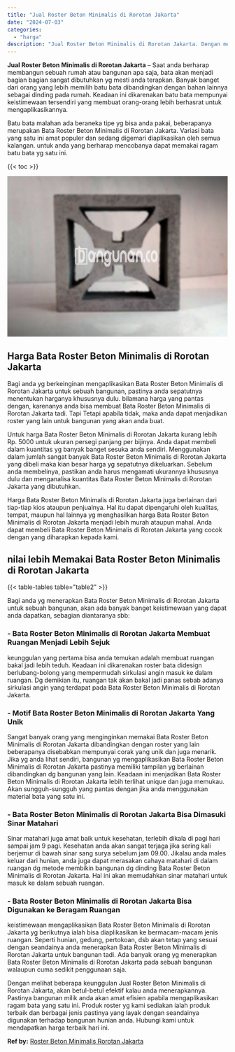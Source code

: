 ```yaml
---
title: "Jual Roster Beton Minimalis di Rorotan Jakarta"
date: "2024-07-03"
categories: 
  - "harga"
description: "Jual Roster Beton Minimalis di Rorotan Jakarta. Dengan melihat beberapa keunggulan Jual Roster Beton Minimalis di Rorotan Jakarta, akan betul-betul efektif k..."
---
```


**Jual Roster Beton Minimalis di Rorotan Jakarta** – Saat anda berharap membangun sebuah rumah atau bangunan apa saja, bata akan menjadi bagian bagian sangat dibutuhkan yg mesti anda terapkan. Banyak banget dari orang yang lebih memilih batu bata dibandingkan dengan bahan lainnya sebagai dinding pada rumah. Keadaan ini dikarenakan batu bata mempunyai keistimewaan tersendiri yang membuat orang-orang lebih berhasrat untuk mengaplikasikannya.

Batu bata malahan ada beraneka tipe yg bisa anda pakai, beberapanya merupakan Bata Roster Beton Minimalis di Rorotan Jakarta. Variasi bata yang satu ini amat populer dan sedang digemari diaplikasikan oleh semua kalangan. untuk anda yang berharap mencobanya dapat memakai ragam batu bata yg satu ini.

{{< toc >}}

![Jual Roster Beton Minimalis di Rorotan Jakarta](/images/bata-roster-minimalis-26.png)

## Harga Bata Roster Beton Minimalis di Rorotan Jakarta

Bagi anda yg berkeinginan mengaplikasikan Bata Roster Beton Minimalis di Rorotan Jakarta untuk sebuah bangunan, pastinya anda sepatutnya menentukan harganya khususnya dulu. bilamana harga yang pantas dengan, karenanya anda bisa membuat Bata Roster Beton Minimalis di Rorotan Jakarta tadi. Tapi Tetapi apabila tidak, maka anda dapat menjadikan roster yang lain untuk bangunan yang akan anda buat.

Untuk harga Bata Roster Beton Minimalis di Rorotan Jakarta kurang lebih Rp. 5000 untuk ukuran persegi panjang per bijinya. Anda dapat membeli dalam kuantitas yg banyak banget sesuka anda sendiri. Menggunakan dalam jumlah sangat banyak Bata Roster Beton Minimalis di Rorotan Jakarta yang dibeli maka kian besar harga yg sepatutnya dikeluarkan. Sebelum anda membelinya, pastikan anda harus mengamati ukurannya khususnya dulu dan menganalisa kuantitas Bata Roster Beton Minimalis di Rorotan Jakarta yang dibutuhkan.

Harga Bata Roster Beton Minimalis di Rorotan Jakarta juga berlainan dari tiap-tiap kios ataupun penjualnya. Hal itu dapat dipengaruhi oleh kualitas, tempat, maupun hal lainnya yg menghasilkan harga Bata Roster Beton Minimalis di Rorotan Jakarta menjadi lebih murah ataupun mahal. Anda dapat membeli Bata Roster Beton Minimalis di Rorotan Jakarta yang cocok dengan yang diharapkan kepada kami.

## nilai lebih Memakai Bata Roster Beton Minimalis di Rorotan Jakarta

{{< table-tables table="table2" >}}

Bagi anda yg menerapkan Bata Roster Beton Minimalis di Rorotan Jakarta untuk sebuah bangunan, akan ada banyak banget keistimewaan yang dapat anda dapatkan, sebagian diantaranya sbb:

### \- Bata Roster Beton Minimalis di Rorotan Jakarta Membuat Ruangan Menjadi Lebih Sejuk

keunggulan yang pertama bisa anda temukan adalah membuat ruangan bakal jadi lebih teduh. Keadaan ini dikarenakan roster bata didesign berlubang-bolong yang mempermudah sirkulasi angin masuk ke dalam ruangan. Dg demikian itu, ruangan tak akan bakal jadi panas sebab adanya sirkulasi angin yang terdapat pada Bata Roster Beton Minimalis di Rorotan Jakarta.

### \- Motif Bata Roster Beton Minimalis di Rorotan Jakarta Yang Unik

Sangat banyak orang yang menginginkan memakai Bata Roster Beton Minimalis di Rorotan Jakarta dibandingkan dengan roster yang lain beberapanya disebabkan mempunyai corak yang unik dan juga menarik. Jika yg anda lihat sendiri, bangunan yg mengaplikasikan Bata Roster Beton Minimalis di Rorotan Jakarta pastinya memiliki tampilan yg berlainan dibandingkan dg bangunan yang lain. Keadaan ini menjadikan Bata Roster Beton Minimalis di Rorotan Jakarta lebih terlihat unique dan juga memukau. Akan sungguh-sungguh yang pantas dengan jika anda menggunakan material bata yang satu ini.

### \- Bata Roster Beton Minimalis di Rorotan Jakarta Bisa Dimasuki Sinar Matahari

Sinar matahari juga amat baik untuk kesehatan, terlebih dikala di pagi hari sampai jam 9 pagi. Kesehatan anda akan sangat terjaga jika sering kali berjemur di bawah sinar sang surya sebelum jam 09.00. Jikalau anda males keluar dari hunian, anda juga dapat merasakan cahaya matahari di dalam ruangan dg metode membikin bangunan dg dinding Bata Roster Beton Minimalis di Rorotan Jakarta. Hal ini akan memudahkan sinar matahari untuk masuk ke dalam sebuah ruangan.

### \- Bata Roster Beton Minimalis di Rorotan Jakarta Bisa Digunakan ke Beragam Ruangan

keistimewaan mengaplikasikan Bata Roster Beton Minimalis di Rorotan Jakarta yg berikutnya ialah bisa diaplikasikan ke bermacam-macam jenis ruangan. Seperti hunian, gedung, pertokoan, dsb akan tetap yang sesuai dengan seandainya anda menerapkan Bata Roster Beton Minimalis di Rorotan Jakarta untuk bangunan tadi. Ada banyak orang yg menerapkan Bata Roster Beton Minimalis di Rorotan Jakarta pada sebuah bangunan walaupun cuma sedikit penggunaan saja.

Dengan melihat beberapa keunggulan Jual Roster Beton Minimalis di Rorotan Jakarta, akan betul-betul efektif kalau anda menerapkannya. Pastinya bangunan milik anda akan amat efisien apabila mengaplikasikan ragam bata yang satu ini. Produk roster yg kami sediakan ialah produk terbaik dan berbagai jenis pastinya yang layak dengan seandainya digunakan terhadap bangunan hunian anda. Hubungi kami untuk mendapatkan harga terbaik hari ini.

**Ref by:** [Roster Beton Minimalis Rorotan Jakarta](https://id.wikipedia.org/wiki/Roster)
